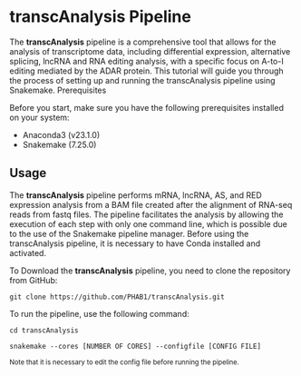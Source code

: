 # transcAnalysis Pipeline

The __transcAnalysis__ pipeline is a comprehensive tool that allows for the analysis of transcriptome data, including differential expression, alternative splicing, lncRNA and RNA editing analysis, with a specific focus on A-to-I editing mediated by the ADAR protein. This tutorial will guide you through the process of setting up and running the transcAnalysis pipeline using Snakemake.
Prerequisites

Before you start, make sure you have the following prerequisites installed on your system:

- Anaconda3 (v23.1.0)
- Snakemake (7.25.0)

## Usage

The __transcAnalysis__ pipeline performs mRNA, lncRNA, AS, and RED expression analysis from a BAM file created after the alignment of RNA-seq reads from fastq files. The pipeline facilitates the analysis by allowing the execution of each step with only one command line, which is possible due to the use of the Snakemake pipeline manager. Before using the transcAnalysis pipeline, it is necessary to have Conda installed and activated.

To Download the __transcAnalysis__ pipeline, you need to clone the repository from GitHub:

```
git clone https://github.com/PHAB1/transcAnalysis.git
```

To run the pipeline, use the following command:

```
cd transcAnalysis

snakemake --cores [NUMBER OF CORES] --configfile [CONFIG FILE]
```
<sub>Note that it is necessary to edit the config file before running the pipeline.</sub>
